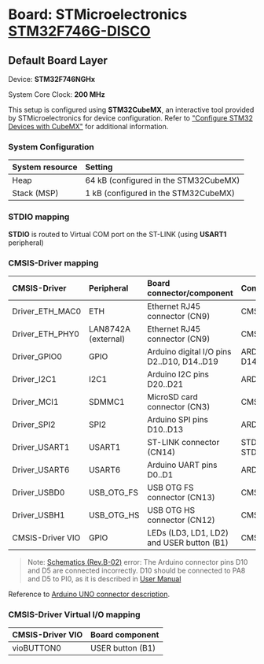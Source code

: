 # Board: STMicroelectronics [STM32F746G-DISCO](https://www.st.com/en/evaluation-tools/32f746gdiscovery.html)

## Default Board Layer

Device: **STM32F746NGHx**

System Core Clock: **200 MHz**

This setup is configured using **STM32CubeMX**, an interactive tool provided by STMicroelectronics for device configuration.
Refer to ["Configure STM32 Devices with CubeMX"](https://open-cmsis-pack.github.io/cmsis-toolbox/CubeMX/) for additional information.

### System Configuration

| System resource       | Setting
|:----------------------|:--------------------------------------
| Heap                  | 64 kB (configured in the STM32CubeMX)
| Stack (MSP)           |  1 kB (configured in the STM32CubeMX)

### STDIO mapping

**STDIO** is routed to Virtual COM port on the ST-LINK (using **USART1** peripheral)

### CMSIS-Driver mapping

| CMSIS-Driver          | Peripheral            | Board connector/component                     | Connection
|:----------------------|:----------------------|:----------------------------------------------|:------------------------------
| Driver_ETH_MAC0       | ETH                   | Ethernet RJ45 connector (CN9)                 | CMSIS_ETH
| Driver_ETH_PHY0       | LAN8742A (external)   | Ethernet RJ45 connector (CN9)                 | CMSIS_ETH
| Driver_GPIO0          | GPIO                  | Arduino digital I/O pins D2..D10, D14..D19    | ARDUINO_UNO_D2..D10, D14..D19
| Driver_I2C1           | I2C1                  | Arduino I2C pins D20..D21                     | ARDUINO_UNO_I2C
| Driver_MCI1           | SDMMC1                | MicroSD card connector (CN3)                  | CMSIS_MCI
| Driver_SPI2           | SPI2                  | Arduino SPI pins D10..D13                     | ARDUINO_UNO_SPI
| Driver_USART1         | USART1                | ST-LINK connector (CN14)                      | STDIN, STDOUT, STDERR
| Driver_USART6         | USART6                | Arduino UART pins D0..D1                      | ARDUINO_UNO_UART
| Driver_USBD0          | USB_OTG_FS            | USB OTG FS connector (CN13)                   | CMSIS_USB_Device
| Driver_USBH1          | USB_OTG_HS            | USB OTG HS connector (CN12)                   | CMSIS_USB_Host
| CMSIS-Driver VIO      | GPIO                  | LEDs (LD3, LD1, LD2) and USER button (B1)     | CMSIS_VIO

> Note: [Schematics (Rev.B-02)](https://www.st.com/resource/en/schematic_pack/mb1191-f746ngh6-b02_schematic.pdf) error: The Arduino connector pins D10 and D5 are connected incorrectly. D10 should be connected to PA8 and D5 to PI0, as it is described in [User Manual](https://www.st.com/resource/en/user_manual/um1907-discovery-kit-for-stm32f7-series-with-stm32f746ng-mcu-stmicroelectronics.pdf)

Reference to [Arduino UNO connector description](https://open-cmsis-pack.github.io/cmsis-toolbox/ReferenceApplications/#arduino-shield).

### CMSIS-Driver Virtual I/O mapping

| CMSIS-Driver VIO      | Board component
|:----------------------|:--------------------------------------
| vioBUTTON0            | USER button (B1)
